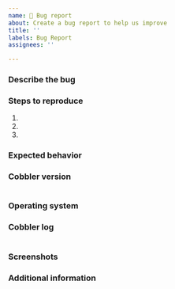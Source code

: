 ```yaml
---
name: 🐜 Bug report
about: Create a bug report to help us improve
title: ''
labels: Bug Report
assignees: ''

---
```


### Describe the bug

<!--- A clear and concise description of what the bug is. -->

<!--- HINT: You can paste gist.github.com links for long logs or larger files -->

### Steps to reproduce

1.
2.
3.

### Expected behavior

<!--- A clear and concise description of what you expected to happen. -->

### Cobbler version

<!--- Paste output from `cobbler version` -->
````paste below
````

### Operating system

<!--- On which operating system do you use Cobbler? -->

### Cobbler log

<!--- Paste (partial) output from `/var/log/cobbler/cobbler.log` -->
````paste below
````

### Screenshots

<!--- If applicable, add screenshots to help explain your problem. -->

### Additional information

<!--- Add any other context about the problem here. -->
